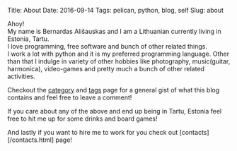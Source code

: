 Title: About
Date: 2016-09-14
Tags: pelican, python, blog, self
Slug: about

Ahoy!  
My name is Bernardas Ališauskas and I am a Lithuanian currently living in Estonia, Tartu.   
I love programming, free software and bunch of other related things.  
I work a lot with python and it is my preferred programming language. Other than that I indulge in variety of other hobbies like photography, music(guitar, harmonica), video-games and pretty much a bunch of other related activities. 

Checkout the [category](/category.html) and [tags](/tags.html) page for a general gist of what this blog contains and feel free to leave a comment! 

If you care about any of the above and end up being in Tartu, Estonia feel free to hit me up for some drinks and board games!

And lastly if you want to hire me to work for you check out [contacts][/contacts.html] page!
